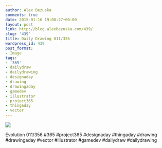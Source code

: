 ```yaml
---
author: Alex Bezuska
comments: true
date: 2015-01-16 19:08:27+00:00
layout: post
link: http://blog.alexbezuska.com/439/
slug: '439'
title: Daily Drawing 011/356
wordpress_id: 439
post_format:
- Image
tags:
- '365'
- dailydraw
- dailydrawing
- designaday
- drawing
- drawingaday
- gamedev
- illustrator
- project365
- thingaday
- vector
---
```


![](/images/2015/01/tumblr_niaai3nU361u11b0ro1_1280.jpg)

Evolution 011/356 #365 #project365 #designaday #thingaday #drawing #drawingaday #vector #illustrator #gamedev #dailydraw #dailydrawing
